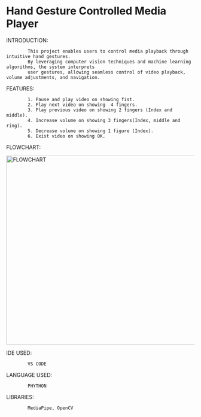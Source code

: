 # Hand Gesture Controlled Media Player
INTRODUCTION:
            
            This project enables users to control media playback through intuitive hand gestures. 
            By leveraging computer vision techniques and machine learning algorithms, the system interprets 
            user gestures, allowing seamless control of video playback, volume adjustments, and navigation.
FEATURES:

            1. Pause and play video on showing fist.
            2. Play next video on showing  4 fingers.
            3. Play previous video on showing 2 fingers (Index and middle).
            4. Increase volume on showing 3 fingers(Index, middle and ring).
            5. Decrease volume on showing 1 figure (Index).
            6. Exist video on showing OK.
FLOWCHART:

<img width="505" alt="FLOWCHART" src="https://github.com/17abd12/Hand-mestros/assets/153976994/800fccfe-8f16-4df1-9cfc-f3e06928faa1">

            
IDE USED:
          
            VS CODE
            
LANGUAGE USED:

            PHYTHON

LIBRARIES:
            
            MediaPipe, OpenCV
